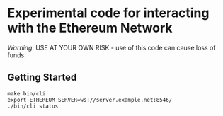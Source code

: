 
# Experimental code for interacting with the Ethereum Network

*Warning*: USE AT YOUR OWN RISK - use of this code can cause loss of funds.

## Getting Started

```
make bin/cli
export ETHEREUM_SERVER=ws://server.example.net:8546/
./bin/cli status
```